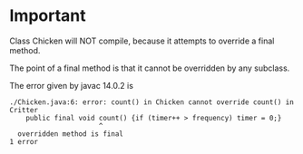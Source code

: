 Important
=========

Class Chicken will NOT compile, because it attempts to override a final method.

The point of a final method is that it cannot be overridden by any subclass.

The error given by javac 14.0.2 is

```
./Chicken.java:6: error: count() in Chicken cannot override count() in Critter
    public final void count() {if (timer++ > frequency) timer = 0;}
                      ^
  overridden method is final
1 error

```

